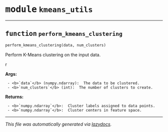 <!-- markdownlint-disable -->

# <kbd>module</kbd> `kmeans_utils`





---

## <kbd>function</kbd> `perform_kmeans_clustering`

```python
perform_kmeans_clustering(data, num_clusters)
```

 Perform K-Means clustering on the input data. 

r 

**Args:**
 
     - <b>`data`</b> (numpy.ndarray):  The data to be clustered. 
     - <b>`num_clusters`</b> (int):  The number of clusters to create. 



**Returns:**
 
     - <b>`numpy.ndarray`</b>:  Cluster labels assigned to data points. 
     - <b>`numpy.ndarray`</b>:  Cluster centers in feature space. 






---

_This file was automatically generated via [lazydocs](https://github.com/ml-tooling/lazydocs)._
